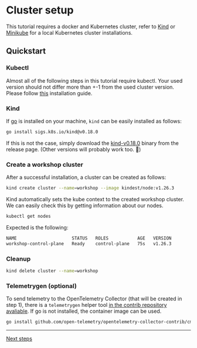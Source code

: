 # Cluster setup

This tutorial requires a docker and Kubernetes cluster, refer to [Kind](https://kind.sigs.k8s.io/docs/user/quick-start/) or [Minikube](https://minikube.sigs.k8s.io/docs/start/) for a local Kubernetes cluster installations.

## Quickstart

### Kubectl

Almost all of the following steps in this tutorial require kubectl. Your used version should not differ more than +-1 from the used cluster version. Please follow [this](https://kubernetes.io/docs/tasks/tools/install-kubectl-linux/#install-kubectl-binary-with-curl-on-linux) installation guide.

### Kind

If [go](https://go.dev/) is installed on your machine, `kind` can be easily installed as follows:

```bash
go install sigs.k8s.io/kind@v0.18.0
```

If this is not the case, simply download the [kind-v0.18.0](https://github.com/kubernetes-sigs/kind/releases/tag/v0.18.0) binary from the release page. (Other versions will probably work too. :cowboy_hat_face:)

### Create a workshop cluster

After a successful installation, a cluster can be created as follows:

```bash
kind create cluster --name=workshop --image kindest/node:v1.26.3
```

Kind automatically sets the kube context to the created workshop cluster. We can easily check this by getting information about our nodes.

```bash
kubectl get nodes
```
Expected is the following:

```bash
NAME                     STATUS   ROLES           AGE   VERSION
workshop-control-plane   Ready    control-plane   75s   v1.26.3
```

### Cleanup

```bash
kind delete cluster --name=workshop
```

### Telemetrygen (optional)

To send telemetry to the OpenTelemetry Collector (that will be created in step 1), there is a `telemetrygen` helper tool [in the contrib repository avaliable](https://github.com/open-telemetry/opentelemetry-collector-contrib/tree/v0.75.0/cmd/telemetrygen). If go is not installed, the container image can be used.

```bash
go install github.com/open-telemetry/opentelemetry-collector-contrib/cmd/telemetrygen@v0.74.0
```

---
[Next steps](./README.md#initial-setup)
